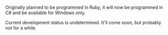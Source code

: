 Originally planned to be programmed in Ruby, it will now be programmed in C# and be available for Windows only.

Current development status is undetermined. It'll come soon, but probably not for a while.
